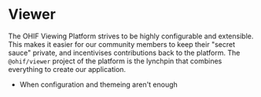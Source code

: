 # Viewer

The OHIF Viewing Platform strives to be highly configurable and extensible. This
makes it easier for our community members to keep their "secret sauce" private,
and incentivises contributions back to the platform. The `@ohif/viewer` project
of the platform is the lynchpin that combines everything to create our
application.

- When configuration and themeing aren't enough
